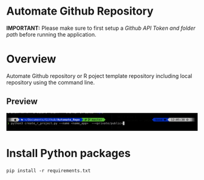 # Automate Github Repository
**IMPORTANT:** Please make sure to first setup a *Github API Token and folder path* before running the application.

# Overview
Automate Github repository or R poject template repository including local repository using the     command line.

## Preview
<img src="figs/Github_Auto_R.png" alt="R Project Example">

# Install Python packages
`pip install -r requirements.txt` 